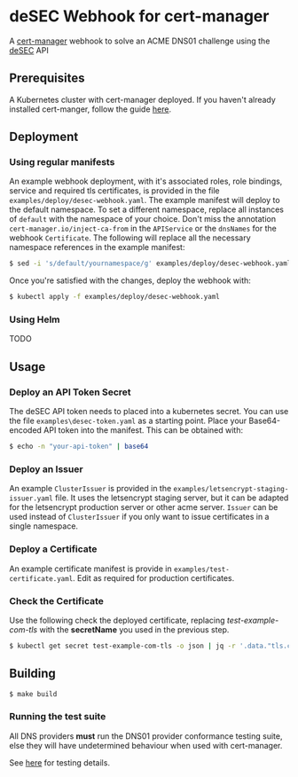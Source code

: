 # deSEC Webhook for cert-manager

A [cert-manager][1] webhook to solve an ACME DNS01 challenge using the [deSEC][2] API

## Prerequisites

A Kubernetes cluster with cert-manager deployed. If you haven't already installed cert-manger, follow the guide [here][3].

## Deployment

### Using regular manifests

An example webhook deployment, with it's associated roles, role bindings, service and required tls certificates, is provided in the file `examples/deploy/desec-webhook.yaml`. The example manifest will deploy to the default namespace. To set a different namespace, replace all instances of `default` with the namespace of your choice. Don't miss the annotation ` cert-manager.io/inject-ca-from` in the `APIService` or the `dnsNames` for the webhook `Certificate`. The following will replace all the necessary namespace references in the example manifest:

```bash
$ sed -i 's/default/yournamespace/g' examples/deploy/desec-webhook.yaml
```

Once you're satisfied with the changes, deploy the webhook with:

```bash
$ kubectl apply -f examples/deploy/desec-webhook.yaml
```

### Using Helm

TODO

## Usage

### Deploy an API Token Secret

The deSEC API token needs to placed into a kubernetes secret. You can use the file `examples\desec-token.yaml` as a starting point. Place your Base64-encoded API token into the manifest. This can be obtained with:

```bash
$ echo -n "your-api-token" | base64
```

### Deploy an Issuer

An example `ClusterIssuer` is provided in the `examples/letsencrypt-staging-issuer.yaml` file. It uses the letsencrypt staging server, but it can be adapted for the letsencrypt production server or other acme server. `Issuer` can be used instead of `ClusterIssuer` if you only want to issue certificates in a single namespace.

### Deploy a Certificate

An example certificate manifest is provide in `examples/test-certificate.yaml`. Edit as required for production certificates.

### Check the Certificate

Use the following check the deployed certificate, replacing _test-example-com-tls_ with the **secretName** you used in the previous step.

```bash
$ kubectl get secret test-example-com-tls -o json | jq -r '.data."tls.crt"' | base64 -d | openssl x509 -text -noout
```

## Building

```bash
$ make build
```

### Running the test suite

All DNS providers **must** run the DNS01 provider conformance testing suite,
else they will have undetermined behaviour when used with cert-manager.

See [here][4] for testing details.

[1]: https://github.com/jetstack/cert-manager
[2]: https://desec.io/
[3]: https://cert-manager.io/docs/installation/kubernetes/
[4]: ./testdata/desec/README.md
